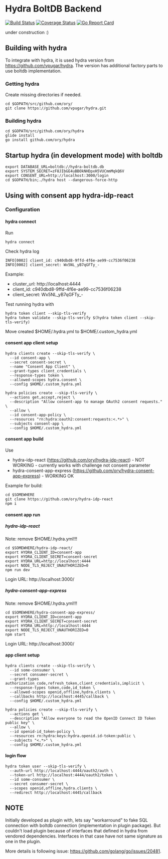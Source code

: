 # Hydra BoltDB Backend

<p align="left">
    <a href="https://travis-ci.org/vpugar/hydra-boltdb-backend"><img src="https://travis-ci.org/vpugar/hydra-boltdb-backend.svg?branch=master" alt="Build Status"></a>
    <a href="https://coveralls.io/github/vpugar/hydra-boltdb-backend?branch=master"><img src="https://coveralls.io/repos/vpugar/hydra-boltdb-backend/badge.svg?branch=master&service=github" alt="Coverage Status"></a>
    <a href="https://goreportcard.com/report/github.com/vpugar/hydra-boltdb-backend"><img src="https://goreportcard.com/badge/github.com/vpugar/hydra-boltdb-backend" alt="Go Report Card"></a>
</p>

under construction :)

## Building with hydra

To integrate with hydra, it is used hydra version from https://github.com/vpugar/hydra.
The version has additional factory parts to use boltdb implementation.

### Getting hydra

Create missing directories if needed.

    cd $GOPATH/src/github.com/ory/
    git clone https://github.com/vpugar/hydra.git

### Building hydra

    cd $GOPATH/src/github.com/ory/hydra
    glide install
    go install github.com/ory/hydra

## Startup hydra (in development mode) with boltdb

	export DATABASE_URL=boltdb://hydra-boltdb.db
	export SYSTEM_SECRET=zF8JIbGE4uBBOkNHDpxH5VUCmmMqkQ6V
	export CONSENT_URL=http://localhost:3000/login
	cd $GOPATH/bin;./hydra host --dangerous-force-http

## Using with consent app hydra-idp-react

### Configuration

#### hydra connect

Run

    hydra connect

Check hydra log

    INFO[0002] client_id: c940dbd8-9ffd-4f6e-ae99-cc7536f06238
    INFO[0002] client_secret: Wx5NL_yB7qGFTy_-

Example:
* cluster_url: http://localhost:4444
* client_id: c940dbd8-9ffd-4f6e-ae99-cc7536f06238
* client_secret: Wx5NL_yB7qGFTy_-

Test running hydra with

	hydra token client --skip-tls-verify
	hydra token validate --skip-tls-verify $(hydra token client --skip-tls-verify)

Move created $HOME/.hydra.yml to $HOME/.custom_hydra.yml

#### consent app client setup

    hydra clients create --skip-tls-verify \
      --id consent-app \
      --secret consent-secret \
      --name "Consent App Client" \
      --grant-types client_credentials \
      --response-types token \
      --allowed-scopes hydra.consent \
      --config $HOME/.custom_hydra.yml

    hydra policies create --skip-tls-verify \
      --actions get,accept,reject \
      --description "Allow consent-app to manage OAuth2 consent requests." \
      --allow \
      --id consent-app-policy \
      --resources "rn:hydra:oauth2:consent:requests:<.*>" \
      --subjects consent-app \
      --config $HOME/.custom_hydra.yml

#### consent app build

Use
* hydra-idp-react (https://github.com/ory/hydra-idp-react) - NOT WORKING - currently works with challenge not consent parameter
* hydra-consent-app-express (https://github.com/ory/hydra-consent-app-express) - WORKING OK

Example for build:

    cd $SOMEWHERE
	git clone https://github.com/ory/hydra-idp-react
	npm i

#### consent app run

##### hydra-idp-react

Note: remove $HOME/.hydra.yml!!!

	cd $SOMEWHERE/hydra-idp-react/
	export HYDRA_CLIENT_ID=consent-app
	export HYDRA_CLIENT_SECRET=consent-secret
	export HYDRA_URL=http://localhost:4444
	export NODE_TLS_REJECT_UNAUTHORIZED=0
	npm run dev

Login URL: http://localhost:3000/

##### hydra-consent-app-express

Note: remove $HOME/.hydra.yml!!!

	cd $SOMEWHERE/hydra-consent-app-express/
	export HYDRA_CLIENT_ID=consent-app
	export HYDRA_CLIENT_SECRET=consent-secret
	export HYDRA_URL=http://localhost:4444
	export NODE_TLS_REJECT_UNAUTHORIZED=0
	npm start

Login URL: http://localhost:3000/

#### app client setup

    hydra clients create --skip-tls-verify \
      --id some-consumer \
      --secret consumer-secret \
      --grant-types authorization_code,refresh_token,client_credentials,implicit \
      --response-types token,code,id_token \
      --allowed-scopes openid,offline,hydra.clients \
      --callbacks http://localhost:4445/callback \
      --config $HOME/.custom_hydra.yml

    hydra policies create --skip-tls-verify \
      --actions get \
      --description "Allow everyone to read the OpenID Connect ID Token public key" \
      --allow \
      --id openid-id_token-policy \
      --resources rn:hydra:keys:hydra.openid.id-token:public \
      --subjects "<.*>" \
      --config $HOME/.custom_hydra.yml


#### login flow

    hydra token user --skip-tls-verify \
      --auth-url http://localhost:4444/oauth2/auth \
      --token-url http://localhost:4444/oauth2/token \
      --id some-consumer \
      --secret consumer-secret \
      --scopes openid,offline,hydra.clients \
      --redirect http://localhost:4445/callback

## NOTE

Initially developed as plugin with, lets say "workarround" to fake SQL connection with boltdb connection (implementation in plugin package).
But couldn't load plugin because of interfaces that defined in hydra from vendored dependencies.
Interfaces in that case have not same signature as one in the plugin.

More details is following issue: https://github.com/golang/go/issues/20481.
